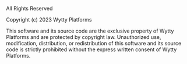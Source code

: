 All Rights Reserved

Copyright (c) 2023 Wytty Platforms

This software and its source code are the exclusive property of Wytty Platforms
and are protected by copyright law. Unauthorized use, modification,
distribution, or redistribution of this software and its source code is strictly prohibited without the express written consent of Wytty Platforms.